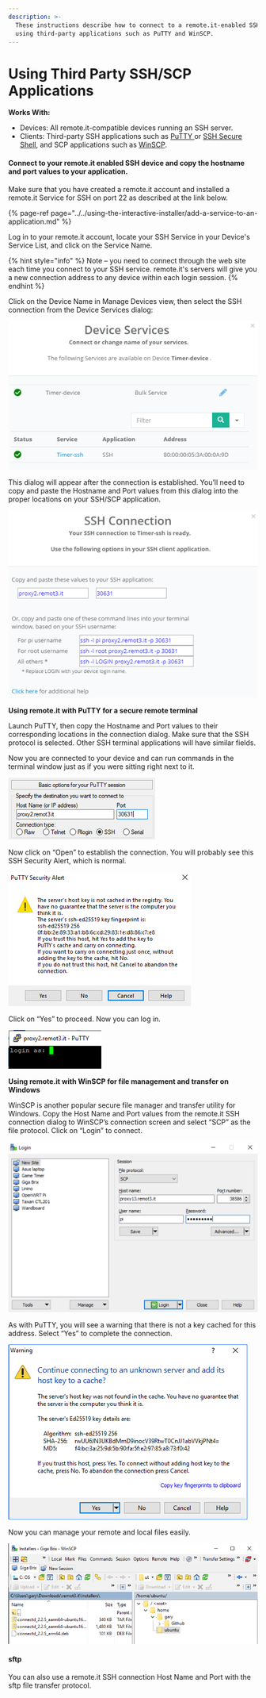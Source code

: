 ```yaml
---
description: >-
  These instructions describe how to connect to a remote.it-enabled SSH service
  using third-party applications such as PuTTY and WinSCP.
---
```


# Using Third Party SSH/SCP Applications

**Works With:**

* Devices: All remote.it-compatible devices running an SSH server.
* Clients: Third-party SSH applications such as [PuTTY ](http://www.chiark.greenend.org.uk/~sgtatham/putty/)or [SSH Secure Shell](http://ccm.net/download/download-1423-ssh-secure-shell), and SCP applications such as [WinSCP](http://winscp.net/eng/index.php).

#### Connect to your remote.it enabled SSH device and copy the hostname and port values to your application.

Make sure that you have created a remote.it account and installed a remote.it Service  for SSH on port 22 as described at the link below.

{% page-ref page="../../using-the-interactive-installer/add-a-service-to-an-application.md" %}

Log in to your remote.it account, locate your SSH Service in your Device's Service List, and click on the Service Name.

{% hint style="info" %}
Note – you need to connect through the web site each time you connect to your SSH service.  remote.it's servers will give you a new connection address to any device within each login session.
{% endhint %}

Click on the Device Name in Manage Devices view, then select the SSH connection from the Device Services dialog:

![](../../../.gitbook/assets/image.png)

This dialog will appear after the connection is established.  You’ll need to copy and paste the Hostname and Port values from this dialog into the proper locations on your SSH/SCP application. 

![](../../../.gitbook/assets/image%20%2884%29.png)

**Using remote.it with PuTTY for a secure remote terminal**

Launch PuTTY, then copy the Hostname and Port values to their corresponding locations in the connection dialog.  Make sure that the SSH protocol is selected.  Other SSH terminal applications will have similar fields.

Now you are connected to your device and can run commands in the terminal window just as if you were sitting right next to it.

![](../../../.gitbook/assets/image%20%2825%29.png)

Now click on “Open” to establish the connection.  You will probably see this SSH Security Alert, which is normal. 

![](../../../.gitbook/assets/image%20%2839%29.png)

Click on “Yes” to proceed.  Now you can log in.

![](../../../.gitbook/assets/image%20%2874%29.png)

**Using remote.it with WinSCP for file management and transfer on Windows**

WinSCP is another popular secure file manager and transfer utility for Windows.  Copy the Host Name and Port values from the remote.it SSH connection dialog to WinSCP’s connection screen and select “SCP” as the file protocol.  Click on “Login” to connect.

![](../../../.gitbook/assets/image%20%28169%29.png)

As with PuTTY, you will see a warning that there is not a key cached for this address.  Select “Yes” to complete the connection.

![](../../../.gitbook/assets/image%20%28135%29.png)

Now you can manage your remote and local files easily.

![](../../../.gitbook/assets/image%20%28170%29.png)

#### sftp

You can also use a remote.it SSH connection Host Name and Port with the sftp file transfer protocol.

